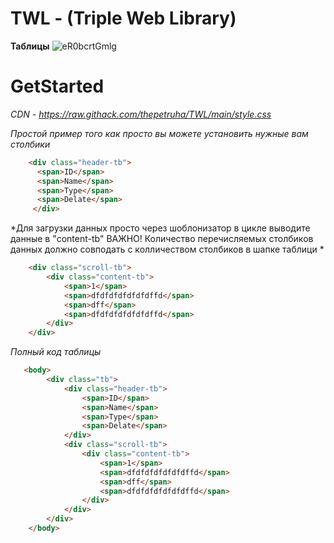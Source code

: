 # TWL - (Triple Web Library)

**Таблицы**
![eR0bcrtGmlg](https://user-images.githubusercontent.com/50780255/132317499-7eb4ef2e-6732-4c1b-bba3-6bb195e69b70.jpg)

# GetStarted
*CDN - https://raw.githack.com/thepetruha/TWL/main/style.css*

*Простой пример того как просто вы можете установить нужные вам столбики*
```html
    <div class="header-tb">
      <span>ID</span>
      <span>Name</span>
      <span>Type</span>
      <span>Delate</span>
     </div>
```

*Для загрузки данных просто через шоблонизатор в цикле выводите данные в "content-tb"
 ВАЖНО! Количество перечисляемых столбиков данных должно совподать с колличеством столбиков в шапке таблици
*
```html
    <div class="scroll-tb">
        <div class="content-tb">
            <span>1</span>
            <span>dfdfdfdfdfdfdffd</span>
            <span>dff</span>
            <span>dfdfdfdfdfdfdffd</span>
        </div>
    </div>
```

*Полный код таблицы*
```html 
   <body>
        <div class="tb">
            <div class="header-tb">
                <span>ID</span>
                <span>Name</span>
                <span>Type</span>
                <span>Delate</span>
            </div>
            <div class="scroll-tb">
                <div class="content-tb">
                    <span>1</span>
                    <span>dfdfdfdfdfdfdffd</span>
                    <span>dff</span>
                    <span>dfdfdfdfdfdfdffd</span>
                </div>
            </div>
        </div>
    </body>
```
